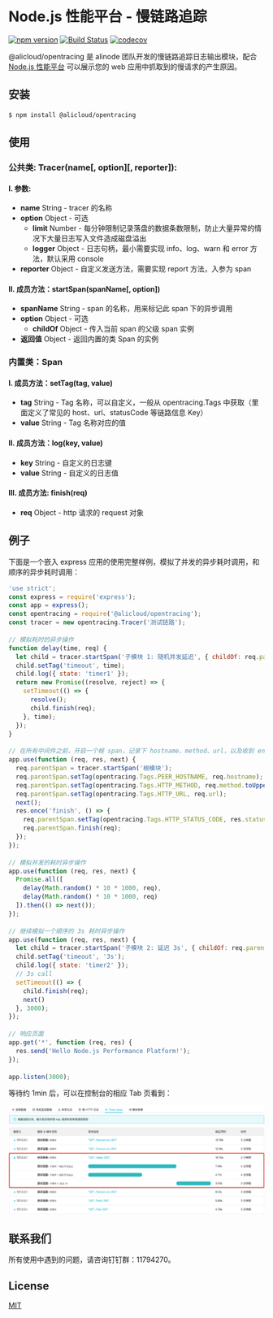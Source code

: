 # Node.js 性能平台 - 慢链路追踪

[![npm version](https://badge.fury.io/js/@alicloud%2fopentracing.svg)](https://badge.fury.io/js/@alicloud%2fopentracing.svg)
[![Build Status](https://travis-ci.org/aliyun-node/opentracing.png?branch=master)](https://travis-ci.org/aliyun-node/opentracing)
[![codecov](https://codecov.io/gh/aliyun-node/opentracing/branch/master/graph/badge.svg)](https://codecov.io/gh/aliyun-node/opentracing)

@alicloud/opentracing 是 alinode 团队开发的慢链路追踪日志输出模块，配合 [Node.js 性能平台](https://node.console.aliyun.com/) 可以展示您的 web 应用中抓取到的慢请求的产生原因。

## 安装

```sh
$ npm install @alicloud/opentracing
```

## 使用

### 公共类: Tracer(name[, option][, reporter]): 

#### I. 参数:

* **name** String - tracer 的名称
* **option** Object - 可选
  * **limit** Number - 每分钟限制记录落盘的数据条数限制，防止大量异常的情况下大量日志写入文件造成磁盘溢出
  * **logger** Object - 日志句柄，最小需要实现 info、log、warn 和 error 方法，默认采用 console
* **reporter** Object - 自定义发送方法，需要实现 report 方法，入参为 span

#### II. 成员方法：startSpan(spanName[, option])

* **spanName** String - span 的名称，用来标记此 span 下的异步调用
* **option** Object - 可选
  * **childOf** Object - 传入当前 span 的父级 span 实例
* **返回值** Object - 返回内置的类 Span 的实例

### 内置类：Span

#### I. 成员方法：setTag(tag, value)

* **tag** String - Tag 名称，可以自定义，一般从 opentracing.Tags 中获取（里面定义了常见的 host、url、statusCode 等链路信息 Key）
* **value** String - Tag 名称对应的值

#### II. 成员方法：log(key, value)

* **key** String - 自定义的日志键
* **value** String - 自定义的日志值

#### III. 成员方法: finish(req)

* **req** Object - http 请求的 request 对象

## 例子

下面是一个嵌入 express 应用的使用完整样例，模拟了并发的异步耗时调用，和顺序的异步耗时调用：

```js
'use strict';
const express = require('express');
const app = express();
const opentracing = require('@alicloud/opentracing');
const tracer = new opentracing.Tracer('测试链路');

// 模拟耗时的异步操作
function delay(time, req) {
  let child = tracer.startSpan('子模块 1: 随机并发延迟', { childOf: req.parentSpan });
  child.setTag('timeout', time);
  child.log({ state: 'timer1' });
  return new Promise((resolve, reject) => {
    setTimeout(() => {
      resolve();
      child.finish(req);
    }, time);
  });
}

// 在所有中间件之前，开启一个根 span，记录下 hostname、method、url，以及收到 end 事件后的
app.use(function (req, res, next) {
  req.parentSpan = tracer.startSpan('根模块');
  req.parentSpan.setTag(opentracing.Tags.PEER_HOSTNAME, req.hostname);
  req.parentSpan.setTag(opentracing.Tags.HTTP_METHOD, req.method.toUpperCase());
  req.parentSpan.setTag(opentracing.Tags.HTTP_URL, req.url);
  next();
  res.once('finish', () => {
    req.parentSpan.setTag(opentracing.Tags.HTTP_STATUS_CODE, res.statusCode);
    req.parentSpan.finish(req);
  });
});

// 模拟并发的耗时异步操作
app.use(function (req, res, next) {
  Promise.all([
    delay(Math.random() * 10 * 1000, req),
    delay(Math.random() * 10 * 1000, req)
  ]).then(() => next());
});

// 继续模拟一个顺序的 3s 耗时异步操作
app.use(function (req, res, next) {
  let child = tracer.startSpan('子模块 2: 延迟 3s', { childOf: req.parentSpan });
  child.setTag('timeout', '3s');
  child.log({ state: 'timer2' });
  // 3s call
  setTimeout(() => {
    child.finish(req);
    next()
  }, 3000);
});

// 响应页面
app.get('*', function (req, res) {
  res.send('Hello Node.js Performance Platform!');
});

app.listen(3000);
```

等待约 1min 后，可以在控制台的相应 Tab 页看到：

![慢链路追踪样例](https://raw.githubusercontent.com/aliyun-node/opentracing/master/assets/20180522164039.png)

## 联系我们

所有使用中遇到的问题，请咨询钉钉群：11794270。

## License

[MIT](LICENSE)